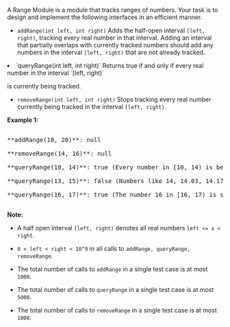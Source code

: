 
A Range Module is a module that tracks ranges of numbers. Your task is to design and implement the following interfaces in an efficient manner.

- `addRange(int left, int right)` Adds the half-open interval `[left, right)`, tracking every real number in that interval.  Adding an interval that partially overlaps with currently tracked numbers should add any numbers in the interval `[left, right)` that are not already tracked.

<li>`queryRange(int left, int right)` Returns true if and only if every real number in the interval `[left, right)`
 is currently being tracked.</li>

- `removeRange(int left, int right)` Stops tracking every real number currently being tracked in the interval `[left, right)`.

**Example 1:**<br />
<pre>
**addRange(10, 20)**: null
**removeRange(14, 16)**: null
**queryRange(10, 14)**: true (Every number in [10, 14) is being tracked)
**queryRange(13, 15)**: false (Numbers like 14, 14.03, 14.17 in [13, 15) are not being tracked)
**queryRange(16, 17)**: true (The number 16 in [16, 17) is still being tracked, despite the remove operation)
</pre>


**Note:**
- A half open interval `[left, right)` denotes all real numbers `left <= x < right`.

- `0 < left < right < 10^9` in all calls to `addRange, queryRange, removeRange`.
- The total number of calls to `addRange` in a single test case is at most `1000`.
- The total number of calls to `queryRange` in a single test case is at most `5000`.
- The total number of calls to `removeRange` in a single test case is at most `1000`.

